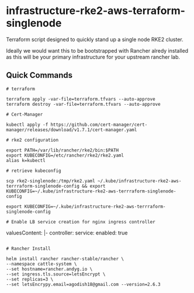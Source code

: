 # infrastructure-rke2-aws-terraform-singlenode

Terraform script designed to quickly stand up a single node RKE2 cluster.

Ideally we would want this to be bootstrapped with Rancher alredy installed as this will be your primary infrastructure for your upstream rancher lab.

## Quick Commands

```
# terraform

terraform apply -var-file=terraform.tfvars --auto-approve
terraform destroy -var-file=terraform.tfvars --auto-approve

# Cert-Manager

kubectl apply -f https://github.com/cert-manager/cert-manager/releases/download/v1.7.1/cert-manager.yaml

# rke2 configuration

export PATH=/var/lib/rancher/rke2/bin:$PATH
export KUBECONFIG=/etc/rancher/rke2/rke2.yaml
alias k=kubectl

# retrieve kubeconfig

scp rke2-singlenode:/tmp/rke2.yaml ~/.kube/infrastructure-rke2-aws-terrraform-singlenode-config && export KUBECONFIG=~/.kube/infrastructure-rke2-aws-terrraform-singlenode-config

export KUBECONFIG=~/.kube/infrastructure-rke2-aws-terrraform-singlenode-config

# Enable LB service creation for nginx ingress controller

```
valuesContent: |-
    controller:
      service:
        enabled: true
```

# Rancher Install

helm install rancher rancher-stable/rancher \
--namespace cattle-system \
--set hostname=rancher.andyg.io \
--set ingress.tls.source=letsEncrypt \
--set replicas=3 \
--set letsEncrypy.email=agodish18@gmail.com --version=2.6.3
